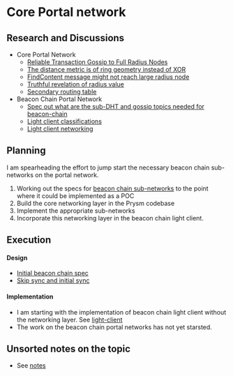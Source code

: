 # Core Portal network 

## Research and Discussions
  - Core Portal Network
    - [Reliable Transaction Gossip to Full Radius Nodes](https://github.com/ethereum/portal-network-specs/issues/89)
    - [The distance metric is of ring geometry instead of XOR](https://github.com/ethereum/portal-network-specs/issues/90)
    - [FindContent message might not reach large radius node](https://github.com/ethereum/portal-network-specs/issues/91)
    - [Truthful revelation of radius value](https://github.com/ethereum/portal-network-specs/issues/92)
    - [Secondary routing table](https://github.com/ethereum/portal-network-specs/pull/105)
  - Beacon Chain Portal Network
    - [Spec out what are the sub-DHT and gossip topics needed for beacon-chain](https://github.com/ethereum/portal-network-specs/issues/93)
    - [Light client classifications](https://ethresear.ch/t/beacon-chain-light-client-classification/11061)
    - [Light client networking](https://ethresear.ch/t/beacon-chain-light-client-networking/11063)


## Planning
I am spearheading the effort to jump start the necessary beacon chain sub-networks on the portal network.

1. Working out the specs for [beacon chain sub-networks](https://github.com/ethereum/portal-network-specs/tree/master/beacon-chain) to the point where it could be implemented as a POC
1. Build the core networking layer in the Prysm codebase
1. Implement the appropriate sub-networks
1. Incorporate this networking layer in the beacon chain light client.

## Execution

#### Design
- [Initial beacon chain spec](https://github.com/ethereum/portal-network-specs/pull/99)
- [Skip sync and initial sync](https://github.com/ethereum/portal-network-specs/pull/102)

#### Implementation
- I am starting with the implementation of beacon chain light client without the networking layer. See [light-client](./beacon-chain-light-client.md)
- The work on the beacon chain portal networks has not yet starsted.


## Unsorted notes on the topic
- See [notes](unsorted-notes/portal-network.md)

